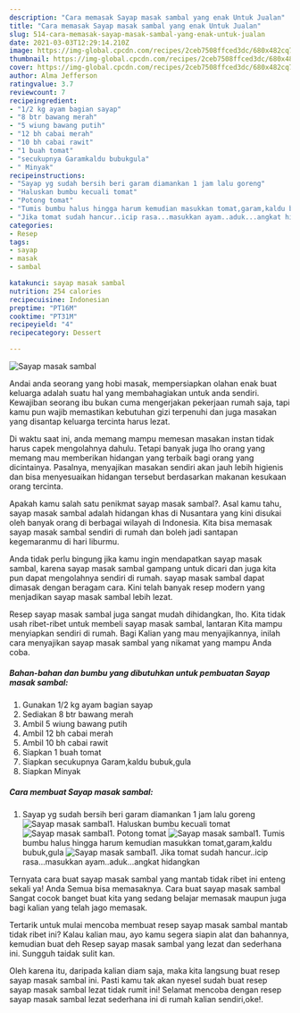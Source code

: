 ```yaml
---
description: "Cara memasak Sayap masak sambal yang enak Untuk Jualan"
title: "Cara memasak Sayap masak sambal yang enak Untuk Jualan"
slug: 514-cara-memasak-sayap-masak-sambal-yang-enak-untuk-jualan
date: 2021-03-03T12:29:14.210Z
image: https://img-global.cpcdn.com/recipes/2ceb7508ffced3dc/680x482cq70/sayap-masak-sambal-foto-resep-utama.jpg
thumbnail: https://img-global.cpcdn.com/recipes/2ceb7508ffced3dc/680x482cq70/sayap-masak-sambal-foto-resep-utama.jpg
cover: https://img-global.cpcdn.com/recipes/2ceb7508ffced3dc/680x482cq70/sayap-masak-sambal-foto-resep-utama.jpg
author: Alma Jefferson
ratingvalue: 3.7
reviewcount: 7
recipeingredient:
- "1/2 kg ayam bagian sayap"
- "8 btr bawang merah"
- "5 wiung bawang putih"
- "12 bh cabai merah"
- "10 bh cabai rawit"
- "1 buah tomat"
- "secukupnya Garamkaldu bubukgula"
- " Minyak"
recipeinstructions:
- "Sayap yg sudah bersih beri garam diamankan 1 jam lalu goreng"
- "Haluskan bumbu kecuali tomat"
- "Potong tomat"
- "Tumis bumbu halus hingga harum kemudian masukkan tomat,garam,kaldu bubuk,gula"
- "Jika tomat sudah hancur..icip rasa...masukkan ayam..aduk...angkat hidangkan"
categories:
- Resep
tags:
- sayap
- masak
- sambal

katakunci: sayap masak sambal 
nutrition: 254 calories
recipecuisine: Indonesian
preptime: "PT16M"
cooktime: "PT31M"
recipeyield: "4"
recipecategory: Dessert

---
```



![Sayap masak sambal](https://img-global.cpcdn.com/recipes/2ceb7508ffced3dc/680x482cq70/sayap-masak-sambal-foto-resep-utama.jpg)

Andai anda seorang yang hobi masak, mempersiapkan olahan enak buat keluarga adalah suatu hal yang membahagiakan untuk anda sendiri. Kewajiban seorang ibu bukan cuma mengerjakan pekerjaan rumah saja, tapi kamu pun wajib memastikan kebutuhan gizi terpenuhi dan juga masakan yang disantap keluarga tercinta harus lezat.

Di waktu  saat ini, anda memang mampu memesan masakan instan tidak harus capek mengolahnya dahulu. Tetapi banyak juga lho orang yang memang mau memberikan hidangan yang terbaik bagi orang yang dicintainya. Pasalnya, menyajikan masakan sendiri akan jauh lebih higienis dan bisa menyesuaikan hidangan tersebut berdasarkan makanan kesukaan orang tercinta. 



Apakah kamu salah satu penikmat sayap masak sambal?. Asal kamu tahu, sayap masak sambal adalah hidangan khas di Nusantara yang kini disukai oleh banyak orang di berbagai wilayah di Indonesia. Kita bisa memasak sayap masak sambal sendiri di rumah dan boleh jadi santapan kegemaranmu di hari liburmu.

Anda tidak perlu bingung jika kamu ingin mendapatkan sayap masak sambal, karena sayap masak sambal gampang untuk dicari dan juga kita pun dapat mengolahnya sendiri di rumah. sayap masak sambal dapat dimasak dengan beragam cara. Kini telah banyak resep modern yang menjadikan sayap masak sambal lebih lezat.

Resep sayap masak sambal juga sangat mudah dihidangkan, lho. Kita tidak usah ribet-ribet untuk membeli sayap masak sambal, lantaran Kita mampu menyiapkan sendiri di rumah. Bagi Kalian yang mau menyajikannya, inilah cara menyajikan sayap masak sambal yang nikamat yang mampu Anda coba.

<!--inarticleads1-->

##### Bahan-bahan dan bumbu yang dibutuhkan untuk pembuatan Sayap masak sambal:

1. Gunakan 1/2 kg ayam bagian sayap
1. Sediakan 8 btr bawang merah
1. Ambil 5 wiung bawang putih
1. Ambil 12 bh cabai merah
1. Ambil 10 bh cabai rawit
1. Siapkan 1 buah tomat
1. Siapkan secukupnya Garam,kaldu bubuk,gula
1. Siapkan  Minyak




<!--inarticleads2-->

##### Cara membuat Sayap masak sambal:

1. Sayap yg sudah bersih beri garam diamankan 1 jam lalu goreng
<img src="https://img-global.cpcdn.com/steps/088edc0a5a032c69/160x128cq70/sayap-masak-sambal-langkah-memasak-1-foto.jpg" alt="Sayap masak sambal">1. Haluskan bumbu kecuali tomat
<img src="https://img-global.cpcdn.com/steps/f7e07da535a51cec/160x128cq70/sayap-masak-sambal-langkah-memasak-2-foto.jpg" alt="Sayap masak sambal">1. Potong tomat
<img src="https://img-global.cpcdn.com/steps/0e808b7bf715ddb2/160x128cq70/sayap-masak-sambal-langkah-memasak-3-foto.jpg" alt="Sayap masak sambal">1. Tumis bumbu halus hingga harum kemudian masukkan tomat,garam,kaldu bubuk,gula
<img src="https://img-global.cpcdn.com/steps/74563dda7d6cf72c/160x128cq70/sayap-masak-sambal-langkah-memasak-4-foto.jpg" alt="Sayap masak sambal">1. Jika tomat sudah hancur..icip rasa...masukkan ayam..aduk...angkat hidangkan




Ternyata cara buat sayap masak sambal yang mantab tidak ribet ini enteng sekali ya! Anda Semua bisa memasaknya. Cara buat sayap masak sambal Sangat cocok banget buat kita yang sedang belajar memasak maupun juga bagi kalian yang telah jago memasak.

Tertarik untuk mulai mencoba membuat resep sayap masak sambal mantab tidak ribet ini? Kalau kalian mau, ayo kamu segera siapin alat dan bahannya, kemudian buat deh Resep sayap masak sambal yang lezat dan sederhana ini. Sungguh taidak sulit kan. 

Oleh karena itu, daripada kalian diam saja, maka kita langsung buat resep sayap masak sambal ini. Pasti kamu tak akan nyesel sudah buat resep sayap masak sambal lezat tidak rumit ini! Selamat mencoba dengan resep sayap masak sambal lezat sederhana ini di rumah kalian sendiri,oke!.

